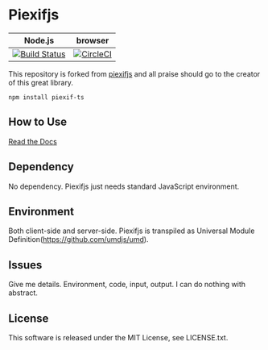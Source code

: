 Piexifjs
========

**Node.js**                                                                                                        |**browser**
-------------------------------------------------------------------------------------------------------------------|-----------
[![Build Status](https://travis-ci.org/hMatoba/piexifjs.svg?branch=2.0)](https://travis-ci.org/hMatoba/piexifjs)|[![CircleCI](https://circleci.com/gh/hMatoba/piexifjs/tree/2.0.svg?style=svg)](https://circleci.com/gh/hMatoba/piexifjs/tree/2.0)

This repository is forked from [piexifjs](https://github.com/hMatoba/piexifjs) and all praise should go to the creator of this great library.
 
```
npm install piexif-ts
```

How to Use
----------

[Read the Docs](https://piexifjs.readthedocs.io/en/2.0/index.html)

Dependency
----------

No dependency. Piexifjs just needs standard JavaScript environment.

Environment
-----------

Both client-side and server-side. Piexifjs is transpiled as Universal Module Definition(https://github.com/umdjs/umd).

Issues
------

Give me details. Environment, code, input, output. I can do nothing with abstract.

License
-------

This software is released under the MIT License, see LICENSE.txt.

